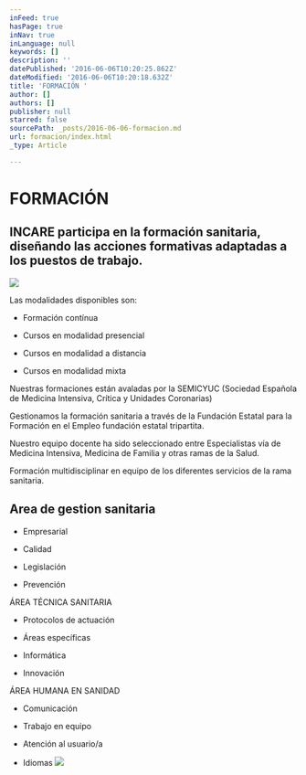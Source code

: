 ```yaml
---
inFeed: true
hasPage: true
inNav: true
inLanguage: null
keywords: []
description: ''
datePublished: '2016-06-06T10:20:25.862Z'
dateModified: '2016-06-06T10:20:18.632Z'
title: 'FORMACIÓN '
author: []
authors: []
publisher: null
starred: false
sourcePath: _posts/2016-06-06-formacion.md
url: formacion/index.html
_type: Article

---
```

# FORMACIÓN

## INCARE participa en la formación sanitaria, diseñando las acciones formativas adaptadas a los puestos de trabajo.
![](https://the-grid-user-content.s3-us-west-2.amazonaws.com/723ebfbe-f287-4d7d-8711-b12efa4dd082.jpg)

Las modalidades disponibles son:

* Formación contínua

* Cursos en modalidad presencial

* Cursos en modalidad a distancia

* Cursos en modalidad mixta

Nuestras formaciones están avaladas por la SEMICYUC (Sociedad Española de Medicina Intensiva, Crítica y Unidades Coronarias)

Gestionamos la formación sanitaria a través de la Fundación Estatal para la Formación en el Empleo fundación estatal tripartita.

Nuestro equipo docente ha sido seleccionado entre Especialistas vía de Medicina Intensiva, Medicina de Familia y otras ramas de la Salud.

Formación multidisciplinar en equipo de los diferentes servicios de la rama sanitaria.

## Area de gestion sanitaria

* Empresarial

* Calidad

* Legislación

* Prevención

ÁREA TÉCNICA SANITARIA

* Protocolos de actuación

* Áreas específicas

* Informática

* Innovación

ÁREA HUMANA EN SANIDAD

* Comunicación

* Trabajo en equipo

* Atención al usuario/a

* Idiomas
![](https://the-grid-user-content.s3-us-west-2.amazonaws.com/448160ea-e9e4-4856-a09d-a68185eb0658.jpg)
